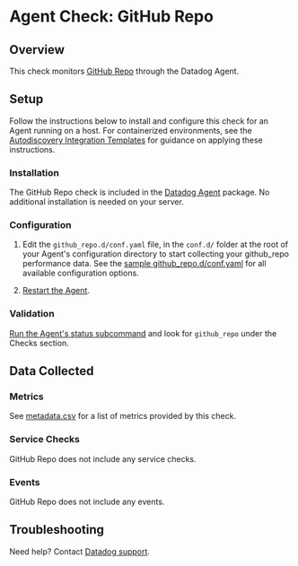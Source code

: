 # Agent Check: GitHub Repo

## Overview

This check monitors [GitHub Repo][1] through the Datadog Agent.

## Setup

Follow the instructions below to install and configure this check for an Agent running on a host. For containerized environments, see the [Autodiscovery Integration Templates][2] for guidance on applying these instructions.

### Installation

The GitHub Repo check is included in the [Datadog Agent][2] package.
No additional installation is needed on your server.

### Configuration

1. Edit the `github_repo.d/conf.yaml` file, in the `conf.d/` folder at the root of your Agent's configuration directory to start collecting your github_repo performance data. See the [sample github_repo.d/conf.yaml][3] for all available configuration options.

2. [Restart the Agent][4].

### Validation

[Run the Agent's status subcommand][5] and look for `github_repo` under the Checks section.

## Data Collected

### Metrics

See [metadata.csv][6] for a list of metrics provided by this check.

### Service Checks

GitHub Repo does not include any service checks.

### Events

GitHub Repo does not include any events.

## Troubleshooting

Need help? Contact [Datadog support][7].

[1]: **LINK_TO_INTEGRATION_SITE**
[2]: https://docs.datadoghq.com/agent/kubernetes/integrations/
[3]: https://github.com/DataDog/integrations-core/blob/master/github_repo/datadog_checks/github_repo/data/conf.yaml.example
[4]: https://docs.datadoghq.com/agent/guide/agent-commands/#start-stop-and-restart-the-agent
[5]: https://docs.datadoghq.com/agent/guide/agent-commands/#agent-status-and-information
[6]: https://github.com/DataDog/integrations-core/blob/master/github_repo/metadata.csv
[7]: https://docs.datadoghq.com/help/
